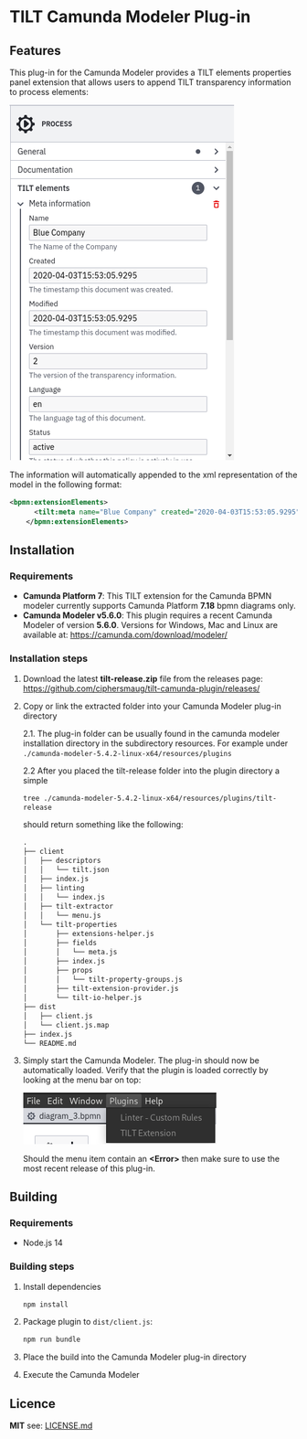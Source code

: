 # TILT Camunda Modeler Plug-in
## Features
This plug-in for the Camunda Modeler provides a TILT elements properties panel extension that allows users to append TILT transparency information to process elements:

![alt image](./images/properties_panel_extension.png)

The information will automatically appended to the xml representation of the model in the following format:

```xml
<bpmn:extensionElements>
      <tilt:meta name="Blue Company" created="2020-04-03T15:53:05.9295" modified="2020-04-03T15:53:05.9295" version="2" language="en" status="active" url="Mythisturl.com" />
    </bpmn:extensionElements>
```
## Installation

### Requirements
- **Camunda Platform 7**:
This TILT extension for the Camunda BPMN modeler currently supports Camunda Platform **7.18** bpmn diagrams only.
- **Camunda Modeler v5.6.0**: This plugin requires a recent Camunda Modeler of version **5.6.0**. Versions for Windows, Mac and Linux are available at: https://camunda.com/download/modeler/

### Installation steps

1. Download the latest **tilt-release.zip** file from the releases page: https://github.com/ciphersmaug/tilt-camunda-plugin/releases/

2. Copy or link the extracted folder into your Camunda Modeler plug-in directory
    
    2.1. The plug-in folder can be usually found in the camunda modeler installation directory in the subdirectory resources. For example under ``./camunda-modeler-5.4.2-linux-x64/resources/plugins``
    
    2.2 After you placed the tilt-release folder into the plugin directory a simple 
    ```
    tree ./camunda-modeler-5.4.2-linux-x64/resources/plugins/tilt-release
    ``` 
    should return something like the following:
    ```
    .
    ├── client
    │   ├── descriptors
    │   │   └── tilt.json
    │   ├── index.js
    │   ├── linting
    │   │   └── index.js
    │   ├── tilt-extractor
    │   │   └── menu.js
    │   └── tilt-properties
    │       ├── extensions-helper.js
    │       ├── fields
    │       │   └── meta.js
    │       ├── index.js
    │       ├── props
    │       │   └── tilt-property-groups.js
    │       ├── tilt-extension-provider.js
    │       └── tilt-io-helper.js
    ├── dist
    │   ├── client.js
    │   └── client.js.map
    ├── index.js
    └── README.md

    ```

3. Simply start the Camunda Modeler. The plug-in should now be automatically loaded. Verify that the plugin is loaded correctly by looking at the menu bar on top: 

    ![Menu bar with Tilt Extension item](./images/menu.png)

    Should the menu item contain an **\<Error\>** then make sure to use the most recent release of this plug-in.



## Building

### Requirements
- Node.js 14

### Building steps
1. Install dependencies
    ```sh
    npm install
    ```

2. Package plugin to `dist/client.js`:
    ```sh
    npm run bundle
    ```

3. Place the build into the Camunda Modeler plug-in directory

4. Execute the Camunda Modeler

## Licence

**MIT** see: [LICENSE.md](LICENSE.md)
